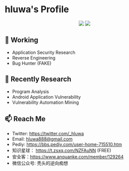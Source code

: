# hluwa's Profile

<p align="center">
  <img src ="https://github-readme-stats.vercel.app/api?username=hluwa&show_icons=true&hide_border=true&theme=graywhite&include_all_commits=true&count_private=true" style="max-width: 50%;">
  <img src ="https://github-readme-stats.vercel.app/api/top-langs/?username=hluwa&layout=compact&hide_border=true&langs_count=10&theme=graywhite&include_all_commits=true&count_private=true" style="max-width: 50%;">
</p>

## 🔭 Working

- Application Security Research
- Reverse Engineering
- Bug Hunter (FAKE)

## 🌱 Recently Research

- Program Analysis
- Android Application Vulnerability
- Vulnerability Automation Mining

## 📫 Reach Me

- Twitter: https://twitter.com/_hluwa
- Email: hluwa888@gmail.com
- Pediy: https://bbs.pediy.com/user-home-715510.htm
- 知识星球： https://t.zsxq.com/NZFAuNN (FREE)
- 安全客：https://www.anquanke.com/member/129264
- 微信公众号: 秃头的逆向痴想


<!--
**hluwa/hluwa** is a ✨ _special_ ✨ repository because its `README.md` (this file) appears on your GitHub profile.

Here are some ideas to get you started:

- 🔭 I’m currently working on ...
- 🌱 I’m currently learning ...
- 👯 I’m looking to collaborate on ...
- 🤔 I’m looking for help with ...
- 💬 Ask me about ...
- 📫 How to reach me: ...
- 😄 Pronouns: ...
- ⚡ Fun fact: ...
-->
